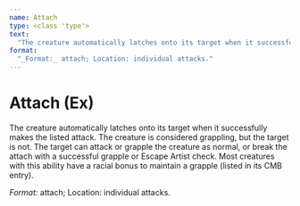 ```yaml
---
name: Attach
type: <class 'type'>
text:
  "The creature automatically latches onto its target when it successfully makes the listed attack. The creature is considered grappling, but the target is not. The target can attack or grapple the creature as normal, or break the attach with a successful grapple or Escape Artist check. Most creatures with this ability have a racial bonus to maintain a grapple (listed in its CMB entry)."
format:
  "_Format:_ attach; Location: individual attacks."
---
```

 
# Attach (Ex)
The creature automatically latches onto its target when it successfully makes the listed attack. The creature is considered grappling, but the target is not. The target can attack or grapple the creature as normal, or break the attach with a successful grapple or Escape Artist check. Most creatures with this ability have a racial bonus to maintain a grapple (listed in its CMB entry).

_Format:_ attach; Location: individual attacks.
